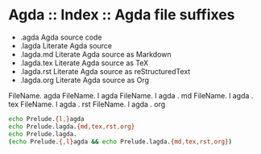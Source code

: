 # Agda :: Index :: Agda file suffixes

- .agda          Agda source code
- .lagda         Literate Agda source
- .lagda.md      Literate Agda source as Markdown
- .lagda.tex     Literate Agda source as TeX
- .lagda.rst     Literate Agda source as reStructuredText
- .lagda.org     Literate Agda source as Org



FileName.   agda
FileName. l agda
FileName. l agda . md
FileName. l agda . tex
FileName. l agda . rst
FileName. l agda . org

```bash
echo Prelude.{l,}agda
echo Prelude.lagda.{md,tex,rst,org}
echo Prelude.lagda.
(echo Prelude.{,l}agda && echo Prelude.lagda.{md,tex,rst,org})
```
